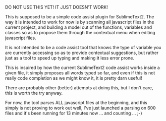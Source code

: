 DO NOT USE THIS YET! IT JUST DOESN'T WORK!

This is supposed to be a simple code assist plugin for SublimeText2.
The way it is intended to work for now is by scanning all javascript files in the current project, and building a model out of the functions, variables and classes so as to propose them through the contextual menu when editing javascript files.

It is not intended to be a code assist tool that knows the type of variable you are currently accessing so as to provide contextual suggestions, but rather just as a tool to speed up typing and making it less error prone.

This is inspired by how the current SublimeText2 code assist works inside a given file, it simply proposes all words typed so far, and even if this is not really code completion as we might know it, it is pretty darn useful!

There are probably other (better) attempts at doing this, but I don't care, this is worth the try anyway.

For now, the tool parses ALL javascript files at the beginning, and this simply is not proving to work out well, I've just launched a parsing on 600 files and it's been running for 13 minutes now ... and counting ... ;-)
